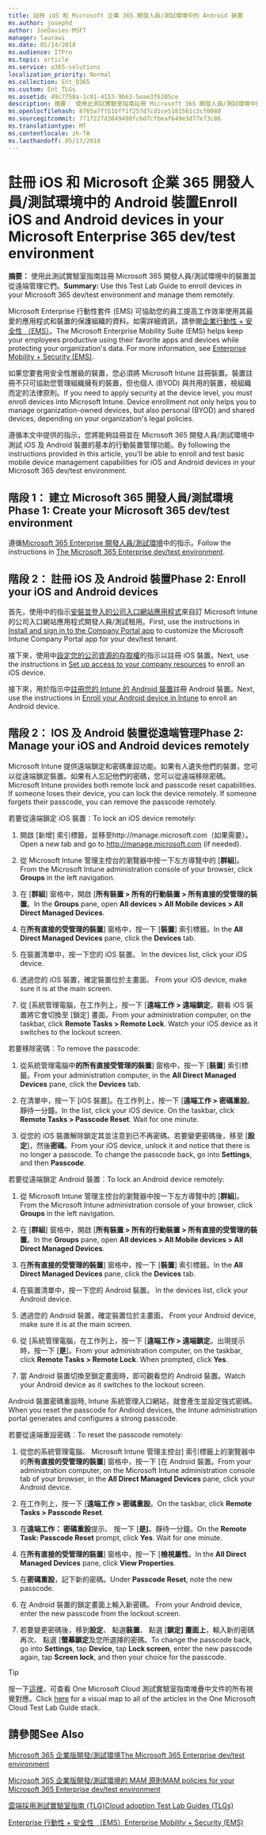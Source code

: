 ```yaml
---
title: 註冊 iOS 和 Microsoft 企業 365 開發人員/測試環境中的 Android 裝置
ms.author: josephd
author: JoeDavies-MSFT
manager: laurawi
ms.date: 05/14/2018
ms.audience: ITPro
ms.topic: article
ms.service: o365-solutions
localization_priority: Normal
ms.collection: Ent_O365
ms.custom: Ent_TLGs
ms.assetid: 49c7758a-1c01-4153-9b63-5eae3f6305ce
description: 摘要： 使用此測試實驗室指南註冊 Microsoft 365 開發人員/測試環境中的裝置並從遠端管理它們。
ms.openlocfilehash: 8765a7ffb1bff1f257d7cd1ce5181561c2cf0080
ms.sourcegitcommit: 771f227d3049498fcbd7cfbeaf649e3d77e73c86
ms.translationtype: MT
ms.contentlocale: zh-TW
ms.lasthandoff: 05/17/2018
---
```

# <a name="enroll-ios-and-android-devices-in-your-microsoft-enterprise-365-devtest-environment"></a><span data-ttu-id="ef920-103">註冊 iOS 和 Microsoft 企業 365 開發人員/測試環境中的 Android 裝置</span><span class="sxs-lookup"><span data-stu-id="ef920-103">Enroll iOS and Android devices in your Microsoft Enterprise 365 dev/test environment</span></span>

 <span data-ttu-id="ef920-104">**摘要：** 使用此測試實驗室指南註冊 Microsoft 365 開發人員/測試環境中的裝置並從遠端管理它們。</span><span class="sxs-lookup"><span data-stu-id="ef920-104">**Summary:** Use this Test Lab Guide to enroll devices in your Microsoft 365 dev/test environment and manage them remotely.</span></span>
  
<span data-ttu-id="ef920-p101">Microsoft Enterprise 行動性套件 (EMS) 可協助您的員工提高工作效率使用其最愛的應用程式和裝置的保護組織的資料。如需詳細資訊，請參閱[企業行動性 + 安全性 （EMS）](https://www.microsoft.com/cloud-platform/enterprise-mobility-security)。</span><span class="sxs-lookup"><span data-stu-id="ef920-p101">The Microsoft Enterprise Mobility Suite (EMS) helps keep your employees productive using their favorite apps and devices while protecting your organization's data. For more information, see [Enterprise Mobility + Security (EMS)](https://www.microsoft.com/cloud-platform/enterprise-mobility-security).</span></span>
  
<span data-ttu-id="ef920-p102">如果您要套用安全性層級的裝置，您必須將 Microsoft Intune 註冊裝置。裝置註冊不只可協助您管理組織擁有的裝置，但也個人 (BYOD) 與共用的裝置，視組織而定的法律原則。</span><span class="sxs-lookup"><span data-stu-id="ef920-p102">If you need to apply security at the device level, you must enroll devices into Microsoft Intune. Device enrollment not only helps you to manage organization-owned devices, but also personal (BYOD) and shared devices, depending on your organization's legal policies.</span></span>
  
<span data-ttu-id="ef920-109">遵循本文中提供的指示，您將能夠註冊並在 Microsoft 365 開發人員/測試環境中測試 iOS 及 Android 裝置的基本的行動裝置管理功能。</span><span class="sxs-lookup"><span data-stu-id="ef920-109">By following the instructions provided in this article, you'll be able to enroll and test basic mobile device management capabilities for iOS and Android devices in your Microsoft 365 dev/test environment.</span></span>
  
## <a name="phase-1-create-your-microsoft-365-devtest-environment"></a><span data-ttu-id="ef920-110">階段 1： 建立 Microsoft 365 開發人員/測試環境</span><span class="sxs-lookup"><span data-stu-id="ef920-110">Phase 1: Create your Microsoft 365 dev/test environment</span></span>

<span data-ttu-id="ef920-111">遵循[Microsoft 365 Enterprise 開發人員/測試環境](the-microsoft-365-enterprise-dev-test-environment.md)中的指示。</span><span class="sxs-lookup"><span data-stu-id="ef920-111">Follow the instructions in [The Microsoft 365 Enterprise dev/test environment](the-microsoft-365-enterprise-dev-test-environment.md).</span></span>
  
## <a name="phase-2-enroll-your-ios-and-android-devices"></a><span data-ttu-id="ef920-112">階段 2： 註冊 iOS 及 Android 裝置</span><span class="sxs-lookup"><span data-stu-id="ef920-112">Phase 2: Enroll your iOS and Android devices</span></span>

<span data-ttu-id="ef920-113">首先，使用中的指示[安裝並登入的公司入口網站應用程式](https://docs.microsoft.com/intune-user-help/install-and-sign-in-to-the-intune-company-portal-app-ios)來自訂 Microsoft Intune 的公司入口網站應用程式開發人員/測試租用。</span><span class="sxs-lookup"><span data-stu-id="ef920-113">First, use the instructions in [Install and sign in to the Company Portal app](https://docs.microsoft.com/intune-user-help/install-and-sign-in-to-the-intune-company-portal-app-ios) to customize the Microsoft Intune Company Portal app for your dev/test tenant.</span></span>

<span data-ttu-id="ef920-114">接下來，使用中[設定您的公司資源的存取權](https://docs.microsoft.com/intune-user-help/enroll-your-device-in-intune-ios)的指示以註冊 iOS 裝置。</span><span class="sxs-lookup"><span data-stu-id="ef920-114">Next, use the instructions in [Set up access to your company resources](https://docs.microsoft.com/intune-user-help/enroll-your-device-in-intune-ios) to enroll an iOS device.</span></span>

<span data-ttu-id="ef920-115">接下來，用於指示中[註冊您的 Intune 的 Android 裝置](https://docs.microsoft.com/intune-user-help/enroll-your-device-in-intune-android)註冊 Android 裝置。</span><span class="sxs-lookup"><span data-stu-id="ef920-115">Next, use the instructions in [Enroll your Android device in Intune](https://docs.microsoft.com/intune-user-help/enroll-your-device-in-intune-android) to enroll an Android device.</span></span>

## <a name="phase-2-manage-your-ios-and-android-devices-remotely"></a><span data-ttu-id="ef920-116">階段 2： IOS 及 Android 裝置從遠端管理</span><span class="sxs-lookup"><span data-stu-id="ef920-116">Phase 2: Manage your iOS and Android devices remotely</span></span>

<span data-ttu-id="ef920-p103">Microsoft Intune 提供遠端鎖定和密碼重設功能。如果有人遺失他們的裝置，您可以從遠端鎖定裝置。如果有人忘記他們的密碼，您可以從遠端移除密碼。</span><span class="sxs-lookup"><span data-stu-id="ef920-p103">Microsoft Intune provides both remote lock and passcode reset capabilities. If someone loses their device, you can lock the device remotely. If someone forgets their passcode, you can remove the passcode remotely.</span></span>
  
<span data-ttu-id="ef920-120">若要從遠端鎖定 iOS 裝置︰</span><span class="sxs-lookup"><span data-stu-id="ef920-120">To lock an iOS device remotely:</span></span>
  
1.  <span data-ttu-id="ef920-121">開啟 [新增] 索引標籤，並移至http://manage.microsoft.com（如果需要）。</span><span class="sxs-lookup"><span data-stu-id="ef920-121">Open a new tab and go to http://manage.microsoft.com (if needed).</span></span> 

2.  <span data-ttu-id="ef920-122">從 Microsoft Intune 管理主控台的瀏覽器中按一下左方導覽中的 [**群組**]。</span><span class="sxs-lookup"><span data-stu-id="ef920-122">From the Microsoft Intune administration console of your browser, click **Groups** in the left navigation.</span></span>

3. <span data-ttu-id="ef920-123">在 [**群組**] 窗格中，開啟 [**所有裝置 > 所有的行動裝置 > 所有直接的受管理的裝置**。</span><span class="sxs-lookup"><span data-stu-id="ef920-123">In the **Groups** pane, open **All devices > All Mobile devices > All Direct Managed Devices**.</span></span>
    
4. <span data-ttu-id="ef920-124">在**所有直接的受管理的裝置**] 窗格中，按一下 [**裝置**] 索引標籤。</span><span class="sxs-lookup"><span data-stu-id="ef920-124">In the **All Direct Managed Devices** pane, click the **Devices** tab.</span></span>
    
5. <span data-ttu-id="ef920-125">在裝置清單中，按一下您的 iOS 裝置。 </span><span class="sxs-lookup"><span data-stu-id="ef920-125">In the devices list, click your iOS device.</span></span> 
    
6. <span data-ttu-id="ef920-126">透過您的 iOS 裝置，確定裝置位於主畫面。 </span><span class="sxs-lookup"><span data-stu-id="ef920-126">From your iOS device, make sure it is at the main screen.</span></span> 
    
7. <span data-ttu-id="ef920-p104">從 [系統管理電腦，在工作列上，按一下 [**遠端工作 > 遠端鎖定**。觀看 iOS 裝置將它會切換至 [鎖定] 畫面。</span><span class="sxs-lookup"><span data-stu-id="ef920-p104">From your administration computer, on the taskbar, click **Remote Tasks > Remote Lock**. Watch your iOS device as it switches to the lockout screen.</span></span>
    
<span data-ttu-id="ef920-129">若要移除密碼︰</span><span class="sxs-lookup"><span data-stu-id="ef920-129">To remove the passcode:</span></span>
  
1. <span data-ttu-id="ef920-130">從系統管理電腦中**的所有直接受管理的裝置**] 窗格中，按一下 [**裝置**] 索引標籤。</span><span class="sxs-lookup"><span data-stu-id="ef920-130">From your administration computer, in the **All Direct Managed Devices** pane, click the **Devices** tab.</span></span>
    
2. <span data-ttu-id="ef920-p105">在清單中，按一下 [iOS 裝置]。在工作列上，按一下 [**遠端工作 > 密碼重設**。靜待一分鐘。</span><span class="sxs-lookup"><span data-stu-id="ef920-p105">In the list, click your iOS device. On the taskbar, click **Remote Tasks > Passcode Reset**. Wait for one minute.</span></span>
    
3. <span data-ttu-id="ef920-p106">從您的 iOS 裝置解除鎖定其並注意到已不再密碼。若要變更密碼後，移至 [**設定**]，然後**密碼**。</span><span class="sxs-lookup"><span data-stu-id="ef920-p106">From your iOS device, unlock it and notice that there is no longer a passcode. To change the passcode back, go into **Settings**, and then **Passcode**.</span></span>
    
<span data-ttu-id="ef920-136">若要從遠端鎖定 Android 裝置︰</span><span class="sxs-lookup"><span data-stu-id="ef920-136">To lock an Android device remotely:</span></span>
  
1. <span data-ttu-id="ef920-137">從 Microsoft Intune 管理主控台的瀏覽器中按一下左方導覽中的 [**群組**]。</span><span class="sxs-lookup"><span data-stu-id="ef920-137">From the Microsoft Intune administration console of your browser, click **Groups** in the left navigation.</span></span>
    
2. <span data-ttu-id="ef920-138">在 [**群組**] 窗格中，開啟 [**所有裝置 > 所有的行動裝置 > 所有直接的受管理的裝置**。</span><span class="sxs-lookup"><span data-stu-id="ef920-138">In the **Groups** pane, open **All devices > All Mobile devices > All Direct Managed Devices**.</span></span>
    
3. <span data-ttu-id="ef920-139">在**所有直接的受管理的裝置**] 窗格中，按一下 [**裝置**] 索引標籤。</span><span class="sxs-lookup"><span data-stu-id="ef920-139">In the **All Direct Managed Devices** pane, click the **Devices** tab.</span></span>
    
4. <span data-ttu-id="ef920-140">在裝置清單中，按一下您的 Android 裝置。 </span><span class="sxs-lookup"><span data-stu-id="ef920-140">In the devices list, click your Android device.</span></span> 
    
5. <span data-ttu-id="ef920-141">透過您的 Android 裝置，確定裝置位於主畫面。 </span><span class="sxs-lookup"><span data-stu-id="ef920-141">From your Android device, make sure it is at the main screen.</span></span> 
    
6. <span data-ttu-id="ef920-p107">從 [系統管理電腦，在工作列上，按一下 [**遠端工作 > 遠端鎖定**。出現提示時，按一下 [**是**]。</span><span class="sxs-lookup"><span data-stu-id="ef920-p107">From your administration computer, on the taskbar, click **Remote Tasks > Remote Lock**. When prompted, click **Yes**.</span></span>
    
7. <span data-ttu-id="ef920-144">當 Android 裝置切換至鎖定畫面時，即可觀看您的 Android 裝置。</span><span class="sxs-lookup"><span data-stu-id="ef920-144">Watch your Android device as it switches to the lockout screen.</span></span>
    
<span data-ttu-id="ef920-145">Android 裝置密碼重設時, Intune 系統管理入口網站，就會產生並設定強式密碼。</span><span class="sxs-lookup"><span data-stu-id="ef920-145">When you reset the passcode for Android devices, the Intune administration portal generates and configures a strong passcode.</span></span>
  
<span data-ttu-id="ef920-146">若要從遠端重設密碼︰</span><span class="sxs-lookup"><span data-stu-id="ef920-146">To reset the passcode remotely:</span></span>
  
1. <span data-ttu-id="ef920-147">從您的系統管理電腦、 Microsoft Intune 管理主控台] 索引標籤上的瀏覽器中的**所有直接的受管理的裝置**] 窗格中，按一下 [在 Android 裝置。</span><span class="sxs-lookup"><span data-stu-id="ef920-147">From your administration computer, on the Microsoft Intune administration console tab of your browser, in the **All Direct Managed Devices** pane, click your Android device.</span></span>
    
2. <span data-ttu-id="ef920-148">在工作列上，按一下 [**遠端工作 > 密碼重設**。</span><span class="sxs-lookup"><span data-stu-id="ef920-148">On the taskbar, click **Remote Tasks > Passcode Reset**.</span></span>
    
3. <span data-ttu-id="ef920-p108">在**遠端工作： 密碼重設**提示、 按一下 [**是]**。靜待一分鐘。</span><span class="sxs-lookup"><span data-stu-id="ef920-p108">On the **Remote Task: Passcode Reset** prompt, click **Yes**. Wait for one minute.</span></span>
    
4. <span data-ttu-id="ef920-151">在**所有直接的受管理的裝置**] 窗格中，按一下 [**檢視屬性**。</span><span class="sxs-lookup"><span data-stu-id="ef920-151">In the **All Direct Managed Devices** pane, click **View Properties**.</span></span>
    
5. <span data-ttu-id="ef920-152">在**密碼重設**，記下新的密碼。</span><span class="sxs-lookup"><span data-stu-id="ef920-152">Under **Passcode Reset**, note the new passcode.</span></span>
    
6. <span data-ttu-id="ef920-153">在 Android 裝置的鎖定畫面上輸入新密碼。 </span><span class="sxs-lookup"><span data-stu-id="ef920-153">From your Android device, enter the new passcode from the lockout screen.</span></span> 
    
7. <span data-ttu-id="ef920-154">若要變更密碼後，移到**設定**、 點選**裝置**、 點選 [**鎖定] 畫面上**，輸入新的密碼再次、 點選 [**螢幕鎖定**及您所選擇的密碼。</span><span class="sxs-lookup"><span data-stu-id="ef920-154">To change the passcode back, go into **Settings**, tap **Device**, tap **Lock screen**, enter the new passcode again, tap **Screen lock**, and then your choice for the passcode.</span></span>
    

> [!TIP]
> <span data-ttu-id="ef920-155">按一下[這裡](http://aka.ms/catlgstack)，可查看 One Microsoft Cloud 測試實驗室指南堆疊中文件的所有視覺對應。</span><span class="sxs-lookup"><span data-stu-id="ef920-155">Click [here](http://aka.ms/catlgstack) for a visual map to all of the articles in the One Microsoft Cloud Test Lab Guide stack.</span></span>
  
## <a name="see-also"></a><span data-ttu-id="ef920-156">請參閱</span><span class="sxs-lookup"><span data-stu-id="ef920-156">See Also</span></span>

[<span data-ttu-id="ef920-157">Microsoft 365 企業版開發/測試環境</span><span class="sxs-lookup"><span data-stu-id="ef920-157">The Microsoft 365 Enterprise dev/test environment</span></span>](the-microsoft-365-enterprise-dev-test-environment.md)
  
[<span data-ttu-id="ef920-158">Microsoft 365 企業版開發/測試環境的 MAM 原則</span><span class="sxs-lookup"><span data-stu-id="ef920-158">MAM policies for your Microsoft 365 Enterprise dev/test environment</span></span>](mam-policies-for-your-microsoft-365-enterprise-dev-test-environment.md)
  
[<span data-ttu-id="ef920-159">雲端採用測試實驗室指南 (TLG)</span><span class="sxs-lookup"><span data-stu-id="ef920-159">Cloud adoption Test Lab Guides (TLGs)</span></span>](cloud-adoption-test-lab-guides-tlgs.md)

[<span data-ttu-id="ef920-160">Enterprise 行動性 + 安全性 （EMS）</span><span class="sxs-lookup"><span data-stu-id="ef920-160">Enterprise Mobility + Security (EMS)</span></span>](https://www.microsoft.com/cloud-platform/enterprise-mobility-security)


